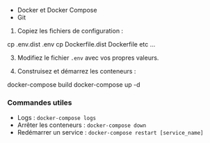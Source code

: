 
- Docker et Docker Compose
- Git


1. Copiez les fichiers de configuration :

cp .env.dist .env
cp Dockerfile.dist Dockerfile
etc ...


3. Modifiez le fichier `.env` avec vos propres valeurs.

4. Construisez et démarrez les conteneurs :

docker-compose build
docker-compose up -d


### Commandes utiles
- Logs : `docker-compose logs`
- Arrêter les conteneurs : `docker-compose down`
- Redémarrer un service : `docker-compose restart [service_name]`

